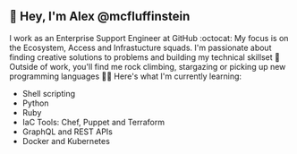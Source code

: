 ## 👋 Hey, I'm Alex @mcfluffinstein

I work as an Enterprise Support Engineer at GitHub :octocat: My focus is on the Ecosystem, Access and Infrastucture squads. I'm passionate about finding creative solutions to problems and building my technical skillset 🌱 Outside of work, you'll find me rock climbing, stargazing or picking up new programming languages 👨‍🚀 Here's what I'm currently learning:

* Shell scripting 
* Python
* Ruby
* IaC Tools: Chef, Puppet and Terraform
* GraphQL and REST APIs
* Docker and Kubernetes
